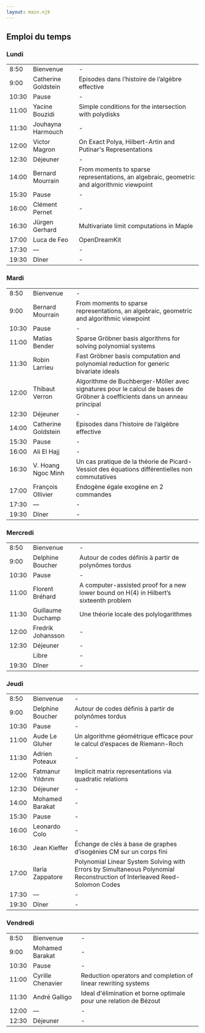 ```yaml
---
layout: main.njk
---
```


## Emploi du temps

### Lundi

||||
|-|-|-|
|  8:50 | Bienvenue | - |
|  9:00 | Catherine Goldstein | Episodes dans l’histoire de l’algèbre effective |
| 10:30 | Pause | - |
| 11:00 | Yacine Bouzidi | Simple conditions for the intersection with polydisks |
| 11:30 | Jouhayna Harmouch | - |
| 12:00 | Victor Magron | On Exact Polya, Hilbert-Artin and Putinar's Representations |
| 12:30 | Déjeuner | - |
| 14:00 | Bernard Mourrain | From moments to sparse representations, an algebraic, geometric and algorithmic viewpoint |
| 15:30 | Pause | - |
| 16:00 | Clément Pernet | - |
| 16:30 | Jürgen Gerhard | Multivariate limit computations in Maple |
| 17:00 | Luca de Feo | OpenDreamKit |
| 17:30 | — | - |
| 19:30 | Dîner | - |

### Mardi

||||
|-|-|-|
|  8:50 | Bienvenue | - |
|  9:00 | Bernard Mourrain | From moments to sparse representations, an algebraic, geometric and algorithmic viewpoint |
| 10:30 | Pause | - |
| 11:00 | Matias Bender | Sparse Gröbner basis algorithms for solving polynomial systems |
| 11:30 | Robin Larrieu | Fast Gröbner basis computation and polynomial reduction for generic bivariate ideals |
| 12:00 | Thibaut Verron | Algorithme de Buchberger-Möller avec signatures pour le calcul de bases de Gröbner à coefficients dans un anneau principal |
| 12:30 | Déjeuner | - |
| 14:00 | Catherine Goldstein | Episodes dans l’histoire de l’algèbre effective |
| 15:30 | Pause | - |
| 16:00 | Ali El Hajj | - |
| 16:30 | V. Hoang Ngoc Minh | Un cas pratique de la théorie de Picard-Vessiot des équations différentielles non commutatives |
| 17:00 | François Ollivier | Endogène égale exogène en 2 commandes |
| 17:30 | — | - |
| 19:30 | Dîner | - |


### Mercredi

||||
|-|-|-|
|  8:50 | Bienvenue | - |
|  9:00 | Delphine Boucher | Autour de codes définis à partir de polynômes tordus |
| 10:30 | Pause | - |
| 11:00 | Florent Bréhard | A computer-assisted proof for a new lower bound on H(4) in Hilbert’s sixteenth problem |
| 11:30 | Guillaume Duchamp | Une théorie locale des polylogarithmes |
| 12:00 | Fredrik Johansson | - |
| 12:30 | Déjeuner | - |
|       | Libre | - |
| 19:30 | Dîner | - |


### Jeudi

||||
|-|-|-|
|  8:50 | Bienvenue | - |
|  9:00 | Delphine Boucher | Autour de codes définis à partir de polynômes tordus |
| 10:30 | Pause | - |
| 11:00 | Aude Le Gluher | Un algorithme géométrique efficace pour le calcul d’espaces de Riemann-Roch |
| 11:30 | Adrien Poteaux | - |
| 12:00 | Fatmanur Yıldırım | Implicit matrix representations via quadratic relations |
| 12:30 | Déjeuner | - |
| 14:00 | Mohamed Barakat | - |
| 15:30 | Pause | - |
| 16:00 | Leonardo Colo | - |
| 16:30 | Jean Kieffer | Échange de clés à base de graphes d’isogénies CM sur un corps fini |
| 17:00 | Ilaria Zappatore | Polynomial Linear System Solving with Errors by Simultaneous Polynomial Reconstruction of Interleaved Reed-Solomon Codes |
| 17:30 | — | - |
| 19:30 | Dîner | - |


### Vendredi

||||
|-|-|-|
|  8:50 | Bienvenue | - |
|  9:00 | Mohamed Barakat | - |
| 10:30 | Pause | - |
| 11:00 | Cyrille Chenavier | Reduction operators and completion of linear rewriting systems |
| 11:30 | André Galligo |   Ideal d'élimination et borne optimale pour une relation de Bézout |
| 12:00 | — | - |
| 12:30 | Déjeuner | - |
